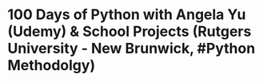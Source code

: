 # 100 Days of Python with Angela Yu (Udemy) & School Projects (Rutgers University - New Brunwick, #Python Methodolgy)
